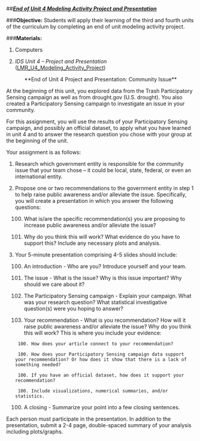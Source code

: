 ##***<u>End of Unit 4 Modeling Activity Project and Presentation</u>***

###**Objective:**
Students will apply their learning of the third and fourth units of the curriculum by completing an end of unit modeling activity project.

###**Materials:**
1. Computers

2. *IDS Unit 4 – Project and Presentation* ([LMR_U4_Modeling_Activity_Project](../IDS_Curriculum_v_5.0/2_IDS_LMRs_v_6.0/IDS_LMR_Unit4_v_7/LMR_U4_Modeling_Activity_Project.pdf))

<center>**End of Unit 4 Project and Presentation: Community Issue**</center>

At the beginning of this unit, you explored data from the Trash Participatory Sensing campaign as well as from drought.gov (U.S. drought). You also created a Participatory Sensing campaign to investigate an issue in your community.

For this assignment, you will use the results of your Participatory Sensing campaign, and possibly an official dataset, to apply what you have learned in unit 4 and to answer the research question you chose with your group at the beginning of the unit.

Your assignment is as follows:

1. Research which government entity is responsible for the community issue that your team chose – it could be local, state, federal, or even an international entity.

2. Propose one or two recommendations to the government entity in step 1 to help raise public awareness and/or alleviate the issue. Specifically, you will create a presentation in which you answer the following questions:

    100. What is/are the specific recommendation(s) you are proposing to increase public awareness and/or alleviate the issue?

    100. Why do you think this will work? What evidence do you have to support this? Include any necessary plots and analysis.

3. Your 5-minute presentation comprising 4-5 slides should include:

    100. An introduction - Who are you? Introduce yourself and your team.

    100. The issue - What is the issue? Why is this issue important? Why should we care about it?

    100. The Participatory Sensing campaign - Explain your campaign. What was your research question? What statistical investigative question(s) were you hoping to answer?

    100. Your recommendation - What is you recommendation? How will it raise public awareness and/or alleviate the issue? Why do you think this will work? This is where you include your evidence:

        100. How does your article connect to your recommendation?

        100. How does your Participatory Sensing campaign data support your recommendation? Or how does it show that there is a lack of something needed?

        100. If you have an official dataset, how does it support your recommendation?

        100. Include visualizations, numerical summaries, and/or statistics.

    100. A closing - Summarize your point into a few closing sentences. 

Each person must participate in the presentation. In addition to the presentation, submit a 2-4 page, double-spaced summary of your analysis including plots/graphs.